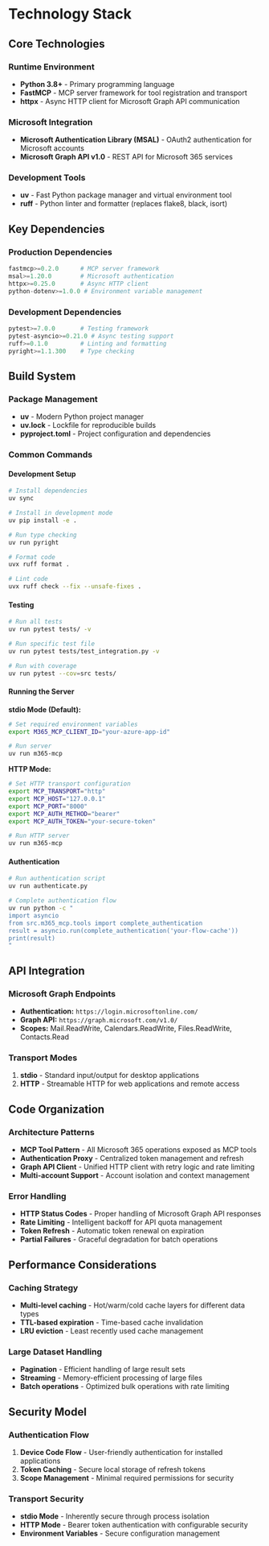 # Technology Stack

## Core Technologies

### Runtime Environment
- **Python 3.8+** - Primary programming language
- **FastMCP** - MCP server framework for tool registration and transport
- **httpx** - Async HTTP client for Microsoft Graph API communication

### Microsoft Integration
- **Microsoft Authentication Library (MSAL)** - OAuth2 authentication for Microsoft accounts
- **Microsoft Graph API v1.0** - REST API for Microsoft 365 services

### Development Tools
- **uv** - Fast Python package manager and virtual environment tool
- **ruff** - Python linter and formatter (replaces flake8, black, isort)

## Key Dependencies

### Production Dependencies
```python
fastmcp>=0.2.0      # MCP server framework
msal>=1.20.0        # Microsoft authentication
httpx>=0.25.0       # Async HTTP client
python-dotenv>=1.0.0 # Environment variable management
```

### Development Dependencies
```python
pytest>=7.0.0       # Testing framework
pytest-asyncio>=0.21.0 # Async testing support
ruff>=0.1.0         # Linting and formatting
pyright>=1.1.300    # Type checking
```

## Build System

### Package Management
- **uv** - Modern Python project manager
- **uv.lock** - Lockfile for reproducible builds
- **pyproject.toml** - Project configuration and dependencies

### Common Commands

#### Development Setup
```bash
# Install dependencies
uv sync

# Install in development mode
uv pip install -e .

# Run type checking
uv run pyright

# Format code
uvx ruff format .

# Lint code
uvx ruff check --fix --unsafe-fixes .
```

#### Testing
```bash
# Run all tests
uv run pytest tests/ -v

# Run specific test file
uv run pytest tests/test_integration.py -v

# Run with coverage
uv run pytest --cov=src tests/
```

#### Running the Server

**stdio Mode (Default):**
```bash
# Set required environment variables
export M365_MCP_CLIENT_ID="your-azure-app-id"

# Run server
uv run m365-mcp
```

**HTTP Mode:**
```bash
# Set HTTP transport configuration
export MCP_TRANSPORT="http"
export MCP_HOST="127.0.0.1"
export MCP_PORT="8000"
export MCP_AUTH_METHOD="bearer"
export MCP_AUTH_TOKEN="your-secure-token"

# Run HTTP server
uv run m365-mcp
```

#### Authentication
```bash
# Run authentication script
uv run authenticate.py

# Complete authentication flow
uv run python -c "
import asyncio
from src.m365_mcp.tools import complete_authentication
result = asyncio.run(complete_authentication('your-flow-cache'))
print(result)
"
```

## API Integration

### Microsoft Graph Endpoints
- **Authentication:** `https://login.microsoftonline.com/`
- **Graph API:** `https://graph.microsoft.com/v1.0/`
- **Scopes:** Mail.ReadWrite, Calendars.ReadWrite, Files.ReadWrite, Contacts.Read

### Transport Modes
1. **stdio** - Standard input/output for desktop applications
2. **HTTP** - Streamable HTTP for web applications and remote access

## Code Organization

### Architecture Patterns
- **MCP Tool Pattern** - All Microsoft 365 operations exposed as MCP tools
- **Authentication Proxy** - Centralized token management and refresh
- **Graph API Client** - Unified HTTP client with retry logic and rate limiting
- **Multi-account Support** - Account isolation and context management

### Error Handling
- **HTTP Status Codes** - Proper handling of Microsoft Graph API responses
- **Rate Limiting** - Intelligent backoff for API quota management
- **Token Refresh** - Automatic token renewal on expiration
- **Partial Failures** - Graceful degradation for batch operations

## Performance Considerations

### Caching Strategy
- **Multi-level caching** - Hot/warm/cold cache layers for different data types
- **TTL-based expiration** - Time-based cache invalidation
- **LRU eviction** - Least recently used cache management

### Large Dataset Handling
- **Pagination** - Efficient handling of large result sets
- **Streaming** - Memory-efficient processing of large files
- **Batch operations** - Optimized bulk operations with rate limiting

## Security Model

### Authentication Flow
1. **Device Code Flow** - User-friendly authentication for installed applications
2. **Token Caching** - Secure local storage of refresh tokens
3. **Scope Management** - Minimal required permissions for security

### Transport Security
- **stdio Mode** - Inherently secure through process isolation
- **HTTP Mode** - Bearer token authentication with configurable security
- **Environment Variables** - Secure configuration management